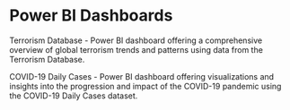 # Power BI Dashboards
Terrorism Database - Power BI dashboard offering a comprehensive overview of global terrorism trends and patterns using data from the Terrorism Database.

COVID-19 Daily Cases - Power BI dashboard offering visualizations and insights into the progression and impact of the COVID-19 pandemic using the COVID-19 Daily Cases dataset.
